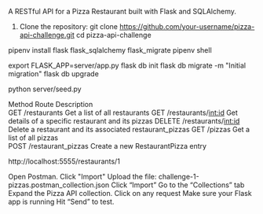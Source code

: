 <!--  Pizza Restaurant API -->

A RESTful API for a Pizza Restaurant built with Flask and SQLAlchemy.

<!-- Setup Instructions -->

1. Clone the repository:
   git clone https://github.com/your-username/pizza-api-challenge.git
   cd pizza-api-challenge

<!-- Create a virtual environment and install packages -->

pipenv install flask flask_sqlalchemy flask_migrate
pipenv shell

<!-- Run DB setup commands -->

export FLASK_APP=server/app.py
flask db init
flask db migrate -m "Initial migration"
flask db upgrade

<!-- seed the database -->
python server/seed.py

 <!-- Route Summary -->

Method        Route                       Description    
GET           /restaurants                Get a list of all restaurants 
GET           /restaurants/<int:id>       Get details of a specific restaurant and its pizzas
DELETE        /restaurants/<int:id>       Delete a restaurant and its associated restaurant_pizzas
GET           /pizzas                     Get a list of all pizzas    
POST          /restaurant_pizzas          Create a new RestaurantPizza entry  

<!-- Example requests & responses for each route -->
http://localhost:5555/restaurants/1

<!-- How to use postman -->
Open Postman.
Click "Import" 
Upload the file: challenge-1-pizzas.postman_collection.json
Click “Import”
Go to the “Collections” tab 
Expand the Pizza API collection.
Click on any request
Make sure your Flask app is running 
Hit “Send” to test.

